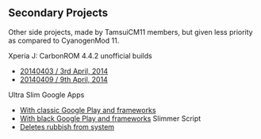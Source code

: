 ## Secondary Projects

Other side projects, made by TamsuiCM11 members, but given less priority as compared to CyanogenMod 11.

Xperia J: CarbonROM 4.4.2 unofficial builds
- [20140403 / 3rd April, 2014](http://d-h.st/aVs)
- [20140409 / 9th April, 2014](http://d-h.st/liG)


Ultra Slim Google Apps
- [With classic Google Play and frameworks](http://d-h.st/YH1)
- [With black Google Play and frameworks](http://d-h.st/D7t)
Slimmer Script
- [Deletes rubbish from system](http://d-h.st/ZRS)
